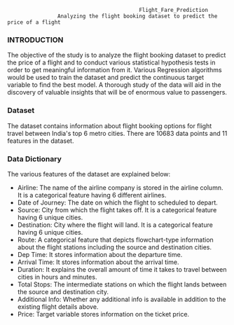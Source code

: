                                               Flight_Fare_Prediction
                    Analyzing the flight booking dataset to predict the price of a flight

### INTRODUCTION
The objective of the study is to analyze the flight booking dataset to predict the price of a flight and to conduct various statistical hypothesis tests in order to get meaningful information from it. Various Regression algorithms would be used to train the dataset and predict the continuous target variable to find the best model. A thorough study of the data will aid in the discovery of valuable insights that will be of enormous value to passengers.

### Dataset
The dataset contains information about flight booking options for flight travel between India's top 6 metro cities. There are 10683 data points and 11 features in the dataset.

### Data Dictionary
The various features of the dataset are explained below:
* Airline: The name of the airline company is stored in the airline column. It is a categorical feature having 6 different airlines.
* Date of Journey: The date on which the flight to scheduled to depart.
* Source: City from which the flight takes off. It is a categorical feature having 6 unique cities.
* Destination: City where the flight will land. It is a categorical feature having 6 unique cities.
* Route: A categorical feature that depicts flowchart-type information about the flight stations including the source and destination cities.
* Dep Time: It stores information about the departure time.
* Arrival Time:  It stores information about the arrival time.
* Duration: It explains the overall amount of time it takes to travel between cities in hours and minutes.
* Total Stops: The intermediate stations on which the flight lands between the source and destination city.
* Additional Info: Whether any additional info is available in addition to the existing flight details above.
* Price: Target variable stores information on the ticket price.
